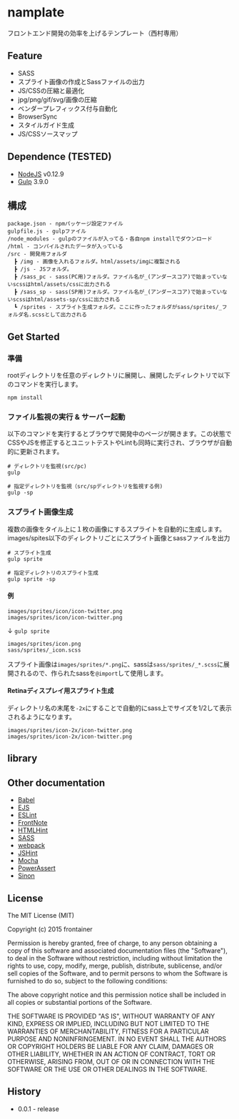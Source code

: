 # namplate

フロントエンド開発の効率を上げるテンプレート（西村専用）

## Feature

- SASS
- スプライト画像の作成とSassファイルの出力
- JS/CSSの圧縮と最適化
- jpg/png/gif/svg/画像の圧縮
- ベンダープレフィックス付与自動化
- BrowserSync
- スタイルガイド生成
- JS/CSSソースマップ

## Dependence (TESTED)

* [NodeJS](https://nodejs.org/) v0.12.9
* [Gulp](http://gulpjs.com/) 3.9.0

## 構成

```
package.json - npmパッケージ設定ファイル
gulpfile.js - gulpファイル
/node_modules - gulpのファイルが入ってる・各自npm installでダウンロード
/html - コンパイルされたデータが入っている
/src - 開発用フォルダ
  ┣ /img - 画像を入れるフォルダ。html/assets/imgに複製される
  ┣ /js - JSフォルダ。
  ┣ /sass_pc - sass(PC用)フォルダ。ファイル名が_(アンダースコア)で始まっていないscssはhtml/assets/cssに出力される
  ┣ /sass_sp - sass(SP用)フォルダ。ファイル名が_(アンダースコア)で始まっていないscssはhtml/assets-sp/cssに出力される
  ┗ /sprites - スプライト生成フォルダ。ここに作ったフォルダがsass/sprites/_フォルダ名.scssとして出力される

```

## Get Started

### 準備

rootディレクトリを任意のディレクトリに展開し、展開したディレクトリで以下のコマンドを実行します。

```
npm install
```

### ファイル監視の実行 & サーバー起動

以下のコマンドを実行するとブラウザで開発中のページが開きます。この状態でCSSやJSを修正するとユニットテストやLintも同時に実行され、ブラウザが自動的に更新されます。

```
# ディレクトリを監視(src/pc)
gulp

# 指定ディレクトリを監視（src/spディレクトリを監視する例)
gulp -sp
```

### スプライト画像生成

複数の画像をタイル上に１枚の画像にするスプライトを自動的に生成します。images/spites以下のディレクトリごとにスプライト画像とsassファイルを出力

```
# スプライト生成
gulp sprite

# 指定ディレクトリのスプライト生成
gulp sprite -sp
```

#### 例

```
images/sprites/icon/icon-twitter.png
images/sprites/icon/icon-twitter.png
```
↓ `gulp sprite`
```
images/sprites/icon.png
sass/sprites/_icon.scss
```

スプライト画像は`images/sprites/*.png`に、sassは`sass/sprites/_*.scss`に展開されるので、作られたsassを`@import`して使用します。

#### Retinaディスプレイ用スプライト生成

ディレクトリ名の末尾を`-2x`にすることで自動的にsass上でサイズを1/2して表示されるようになります。

```
images/sprites/icon-2x/icon-twitter.png
images/sprites/icon-2x/icon-twitter.png
```

## library


## Other documentation

- [Babel](https://babeljs.io/)
- [EJS](http://www.embeddedjs.com/)
- [ESLint](http://eslint.org/)
- [FrontNote](http://frontainer.com/frontnote/)
- [HTMLHint](http://htmlhint.com/)
- [SASS](http://sass-lang.com/)
- [webpack](http://webpack.github.io/)
- [JSHint](http://jshint.com/)
- [Mocha](http://mochajs.org/)
- [PowerAssert](https://github.com/power-assert-js/power-assert)
- [Sinon](http://sinonjs.org/)

## License

The MIT License (MIT)

Copyright (c) 2015 frontainer

Permission is hereby granted, free of charge, to any person obtaining a copy
of this software and associated documentation files (the "Software"), to deal
in the Software without restriction, including without limitation the rights
to use, copy, modify, merge, publish, distribute, sublicense, and/or sell
copies of the Software, and to permit persons to whom the Software is
furnished to do so, subject to the following conditions:

The above copyright notice and this permission notice shall be included in all
copies or substantial portions of the Software.

THE SOFTWARE IS PROVIDED "AS IS", WITHOUT WARRANTY OF ANY KIND, EXPRESS OR
IMPLIED, INCLUDING BUT NOT LIMITED TO THE WARRANTIES OF MERCHANTABILITY,
FITNESS FOR A PARTICULAR PURPOSE AND NONINFRINGEMENT. IN NO EVENT SHALL THE
AUTHORS OR COPYRIGHT HOLDERS BE LIABLE FOR ANY CLAIM, DAMAGES OR OTHER
LIABILITY, WHETHER IN AN ACTION OF CONTRACT, TORT OR OTHERWISE, ARISING FROM,
OUT OF OR IN CONNECTION WITH THE SOFTWARE OR THE USE OR OTHER DEALINGS IN THE
SOFTWARE.

## History
* 0.0.1 - release